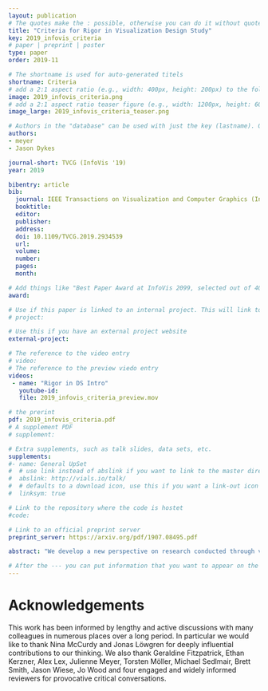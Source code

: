 ```yaml
---
layout: publication
# The quotes make the : possible, otherwise you can do it without quotes
title: "Criteria for Rigor in Visualization Design Study"
key: 2019_infovis_criteria
# paper | preprint | poster
type: paper
order: 2019-11

# The shortname is used for auto-generated titels
shortname: Criteria
# add a 2:1 aspect ratio (e.g., width: 400px, height: 200px) to the folder /assets/images/papers/
image: 2019_infovis_criteria.png
# add a 2:1 aspect ratio teaser figure (e.g., width: 1200px, height: 600px) to the folder /assets/images/papers/
image_large: 2019_infovis_criteria_teaser.png

# Authors in the "database" can be used with just the key (lastname). Others can be written properly.
authors:
- meyer
- Jason Dykes

journal-short: TVCG (InfoVis '19)
year: 2019

bibentry: article
bib:
  journal: IEEE Transactions on Visualization and Computer Graphics (InfoVis '19) (to appear)
  booktitle:
  editor:
  publisher: 
  address:
  doi: 10.1109/TVCG.2019.2934539
  url: 
  volume:
  number:
  pages:
  month:

# Add things like "Best Paper Award at InfoVis 2099, selected out of 4000 submissions"
award:

# Use if this paper is linked to an internal project. This will link to the project site
# project:

# Use this if you have an external project website
external-project: 

# The reference to the video entry
# video: 
# The reference to the preview viedo entry
videos:  
 - name: "Rigor in DS Intro" 
   youtube-id: 
   file: 2019_infovis_criteria_preview.mov

# the prerint
pdf: 2019_infovis_criteria.pdf
# A supplement PDF
# supplement: 

# Extra supplements, such as talk slides, data sets, etc.
supplements:
#- name: General UpSet
#  # use link instead of abslink if you want to link to the master directory
#  abslink: http://vials.io/talk/
#  # defaults to a download icon, use this if you want a link-out icon
#  linksym: true

# Link to the repository where the code is hostet
#code: 

# Link to an official preprint server
preprint_server: https://arxiv.org/pdf/1907.08495.pdf

abstract: "We develop a new perspective on research conducted through visualization design study that emphasizes design as a method of inquiry and the broad range of knowledge-contributions achieved through it as multiple, subjective, and socially constructed. From this interpretivist position we explore the nature of visualization design study and develop six criteria for rigor. We propose that rigor is established and judged according to the extent to which visualization design study research and its reporting are INFORMED, REFLEXIVE, ABUNDANT, PLAUSIBLE, RESONANT, and TRANSPARENT. This perspective and the criteria were constructed through a four-year engagement with the discourse around rigor and the nature of knowledge in social science, information systems, and design. We suggest methods from cognate disciplines that can support visualization researchers in meeting these criteria during the planning, execution, and reporting of design study. Through a series of deliberately provocative questions, we explore implications of this new perspective for design study research in visualization, concluding that as a discipline, visualization is not yet well positioned to embrace, nurture, and fully benefit from a rigorous, interpretivist approach to design study. The perspective and criteria we present are intended to stimulate dialogue and debate around the nature of visualization design study and the broader underpinnings of the discipline."

# After the --- you can put information that you want to appear on the website using markdown formatting or HTML. A good example are acknowledgements, extra references, an erratum, etc.
---
```



# Acknowledgements

This work has been informed by lengthy and active discussions with many colleagues in numerous places over a long period. In particular we would like to thank Nina McCurdy and Jonas Löwgren for deeply influential contributions to our thinking. We also thank Geraldine Fitzpatrick, Ethan Kerzner, Alex Lex, Julienne Meyer, Torsten Möller, Michael Sedlmair, Brett Smith, Jason Wiese, Jo Wood and four engaged and widely informed reviewers for provocative critical conversations.

